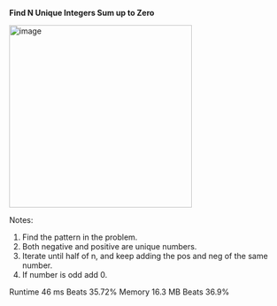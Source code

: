 **Find N Unique Integers Sum up to Zero**

<img width="330" alt="image" src="https://github.com/moni97/my_coding_practice_python/assets/25766765/853885c2-638c-496b-8f98-f111e26a2d1e">

Notes:
1. Find the pattern in the problem.
2. Both negative and positive are unique numbers.
3. Iterate until half of n, and keep adding the pos and neg of the same number.
4. If number is odd add 0.


Runtime
46 ms
Beats
35.72%
Memory
16.3 MB
Beats
36.9%
